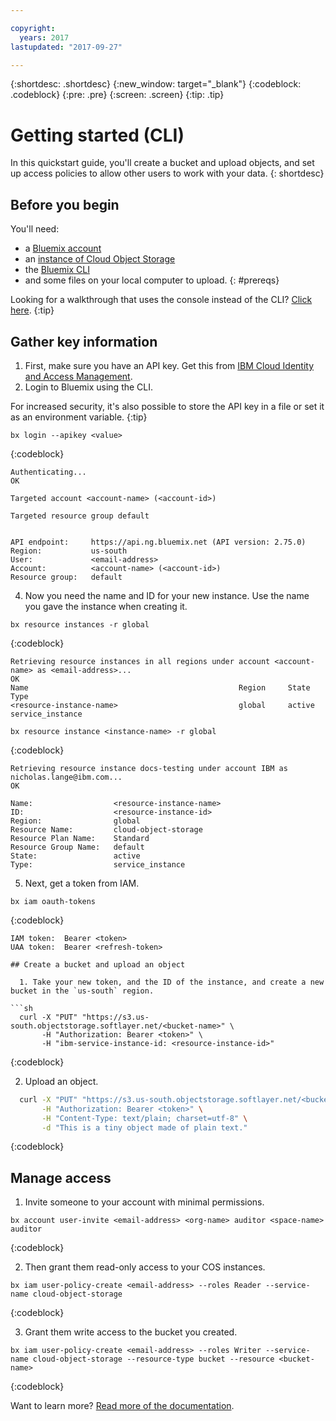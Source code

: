 ```yaml
---

copyright:
  years: 2017
lastupdated: "2017-09-27"

---
```

{:shortdesc: .shortdesc}
{:new_window: target="_blank"}
{:codeblock: .codeblock}
{:pre: .pre}
{:screen: .screen}
{:tip: .tip}


# Getting started (CLI)
In this quickstart guide, you'll create a bucket and upload objects, and set up access policies to allow other users to work with your data.
{: shortdesc}

## Before you begin
You'll need:
  * a [Bluemix account](https://console.bluemix.net/registration/)
  * an [instance of Cloud Object Storage](/docs/services/cloud-object-storage/basics/order-storage.html)
  * the [Bluemix CLI](https://clis.ng.bluemix.net/ui/home.html)
  * and some files on your local computer to upload.
{: #prereqs}

Looking for a walkthrough that uses the console instead of the CLI? [Click here](/docs/services/cloud-object-storage/index.html).
{:tip}

## Gather key information
  1. First, make sure you have an API key.  Get this from [IBM Cloud Identity and Access Management](https://www.bluemix.net/iam/#/apikeys).
  2. Login to Bluemix using the CLI.

For increased security, it's also possible to store the API key in a file or set it as an environment variable.
{:tip}

```
bx login --apikey <value>
```
{:codeblock}

```
Authenticating...
OK

Targeted account <account-name> (<account-id>)

Targeted resource group default


API endpoint:     https://api.ng.bluemix.net (API version: 2.75.0)
Region:           us-south
User:             <email-address>
Account:          <account-name> (<account-id>)
Resource group:   default
```

  4. Now you need the name and ID for your new instance. Use the name you gave the instance when creating it.

  ```
  bx resource instances -r global
  ```
  {:codeblock}

```
Retrieving resource instances in all regions under account <account-name> as <email-address>...
OK
Name                                               Region     State    Type
<resource-instance-name>                           global     active   service_instance
```

```
bx resource instance <instance-name> -r global
```
{:codeblock}

```
Retrieving resource instance docs-testing under account IBM as nicholas.lange@ibm.com...
OK

Name:                  <resource-instance-name>
ID:                    <resource-instance-id>
Region:                global
Resource Name:         cloud-object-storage
Resource Plan Name:    Standard
Resource Group Name:   default
State:                 active
Type:                  service_instance
```

  5. Next, get a token from IAM.

```
bx iam oauth-tokens
```
{:codeblock}

```
IAM token:  Bearer <token>
UAA token:  Bearer <refresh-token>

## Create a bucket and upload an object

  1. Take your new token, and the ID of the instance, and create a new bucket in the `us-south` region.

```sh
  curl -X "PUT" "https://s3.us-south.objectstorage.softlayer.net/<bucket-name>" \
       -H "Authorization: Bearer <token>" \
       -H "ibm-service-instance-id: <resource-instance-id>"
```
{:codeblock}

  2. Upload an object.

```sh
  curl -X "PUT" "https://s3.us-south.objectstorage.softlayer.net/<bucket-name>/<object-key>" \
       -H "Authorization: Bearer <token>" \
       -H "Content-Type: text/plain; charset=utf-8" \
       -d "This is a tiny object made of plain text."
```
{:codeblock}

## Manage access

  1. Invite someone to your account with minimal permissions.

```
bx account user-invite <email-address> <org-name> auditor <space-name> auditor
```
{:codeblock}

  2. Then grant them read-only access to your COS instances.

```
bx iam user-policy-create <email-address> --roles Reader --service-name cloud-object-storage
```
{:codeblock}

  3. Grant them write access to the bucket you created.

```
bx iam user-policy-create <email-address> --roles Writer --service-name cloud-object-storage --resource-type bucket --resource <bucket-name>
```
{:codeblock}

Want to learn more?  [Read more of the documentation](docs/services/cloud-object-storage/index.html).
